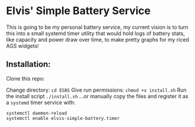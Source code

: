 # Elvis' Simple Battery Service

This is going to be my personal battery service, my current vision is to turn this into a small systemd timer utility that would hold logs of battery stats, like capacity and power draw over time, to make pretty graphs for my riced AGS widgets!

## Installation:

Clone this repo:

Change directory:
`cd ESBS`
Give run permissions:
`chmod +x install.sh`
Run the install script
`./install.sh`
...or manually copy the files and register it as a `systemd` timer service with:
```
systemctl daemon-reload
systemctl enable elvis-simple-battery.timer
```